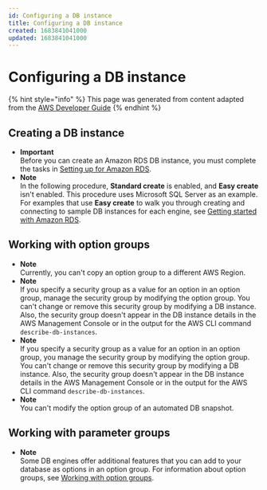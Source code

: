 ```yaml
---
id: Configuring a DB instance
title: Configuring a DB instance
created: 1683841041000
updated: 1683841041000
---
```

# Configuring a DB instance

{% hint style="info" %}
This page was generated from content adapted from the [AWS Developer Guide](https://github.com/awsdocs/amazon-rds-user-guide.git)
{% endhint %}

## Creating a DB instance

- **Important**  
Before you can create an Amazon RDS DB instance, you must complete the tasks in [Setting up for Amazon RDS](CHAP_SettingUp.md)\.
- **Note**  
In the following procedure, **Standard create** is enabled, and **Easy create** isn't enabled\. This procedure uses Microsoft SQL Server as an example\.  
For examples that use **Easy create** to walk you through creating and connecting to sample DB instances for each engine, see [Getting started with Amazon RDS](CHAP_GettingStarted.md)\.


## Working with option groups

- **Note**  
Currently, you can't copy an option group to a different AWS Region\.
- **Note**  
If you specify a security group as a value for an option in an option group, manage the security group by modifying the option group\. You can't change or remove this security group by modifying a DB instance\. Also, the security group doesn't appear in the DB instance details in the AWS Management Console or in the output for the AWS CLI command `describe-db-instances`\.
- **Note**  
If you specify a security group as a value for an option in an option group, you manage the security group by modifying the option group\. You can't change or remove this security group by modifying a DB instance\. Also, the security group doesn't appear in the DB instance details in the AWS Management Console or in the output for the AWS CLI command `describe-db-instances`\.
- **Note**  
You can't modify the option group of an automated DB snapshot\.


## Working with parameter groups

- **Note**  
Some DB engines offer additional features that you can add to your database as options in an option group\. For information about option groups, see [Working with option groups](USER_WorkingWithOptionGroups.md)\.

